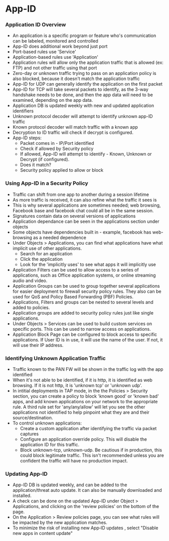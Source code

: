 # App-ID

### Application ID Overview
* An application is a specific program or feature who's communication can be labeled, monitored and controlled
* App-ID does additional work beyond just port
* Port-based rules use 'Service'
* Application-based rules use 'Application'
* Application rules will allow only the application traffic that is allowed (ex: FTP) and not other traffic using that port
* Zero-day or unknown traffic trying to pass on an application policy is also blocked, because it doesn't match the application traffic
* App-ID for UDP can generally identify the application on the first packet
* App-ID for TCP will take several packets to identify, as the 3-way handshake needs to be done, and then the app data will need to be examined, depending on the app data.
* Application DB is updated weekly with new and updated application identifiers
* Unknown protocol decoder will attempt to identify unknown app-ID traffic
* Known protocol decoder will match traffic with a known app
* Decryption to ID traffic will check if decrypt is configured.
* App-ID steps:
    * Packet comes in - IP/Port identified
    * Check if allowed by Security policy
    * If allowed, App-ID will attempt to identify - Known, Unknown or Decrypt (if configured).
    * Does it match?
    * Security policy applied to allow or block

### Using App-ID in a Security Policy
* Traffic can shift from one app to another during a session lifetime
* As more traffic is received, it can also refine what the traffic it sees is
* This is why several applications are sometimes needed; web browsing, Facebook base and facebook chat could all be in the same session.
* Signatures contain data on several versions of applications
* Application dependance can be seen in the applications section under objects
* Some objects have dependencies built in - example, facebook has web-browsing as a needed dependence
* Under Objects > Applications, you can find what applications have what implicit use of other applications.
    * Search for an application
    * Click the application
    * Look for the 'implicitly uses' to see what apps it will implicitly use
* Application Filters can be used to allow access to a series of applications, such as Office application systems, or online streaming audio and video.
* Application Groups can be used to group together several applications for easier deployment to firewall security policy rules. They also can be used for QoS and Policy Based Forwarding (PBF) Policies.
* Applications, Filters and groups can be nested to several levels and added to policies.
* Application groups are added to security policy rules just like single applications.
* Under Objects > Services can be used to build custom services on specific ports. This can be used to narrow access on applications.
* Application Block Page can be configured to block access to specific applications. If User ID is in use, it will use the name of the user. If not, it will use their IP address.

### Identifying Unknown Application Traffic
* Traffic known to the PAN FW will be shown in the traffic log with the app identified
* When it's not able to be identified, if it is http, it is identified as web browsing. If it is not http, it is 'unknown tcp' or 'unknown udp'.
* In intitial deployments in TAP mode, in the the Policies > Security section, you can create a policy to block 'known good' or 'known bad' apps, and add known applications on your network to the appropriate rule. A third rule set for 'any/any/allow' will let you see the other applications not identified to help pinpoint what they are and their source/destination.
* To control unknown applications:
    * Create a custom application after identifying the traffic via packet captures
    * Configure an application override policy. This will disable the application ID for this traffic.
    * Block unknown-tcp, unknown-udp. Be cautious if in production, this could block legitimate traffic. This isn't recommended unless you are confident the traffic will have no production impact.

### Updating App-ID
* App-ID DB is updated weekly, and can be added to the application/threat auto update. It can also be manually downloaded and installed.
* A check can be done on the updated App-ID under Object > Applications, and clicking on the 'review policies' on the bottom of the page.
* On the Application > Review policies page, you can see what rules will be impacted by the new application matches.
* To minimize the risk of installing new App‐ID updates , select "Disable new apps in content update"
